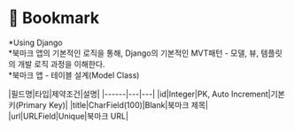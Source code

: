 # 🔖 Bookmark
*Using Django <br>
*북마크 앱의 기본적인 로직을 통해, Django의 기본적인 MVT패턴 - 모델, 뷰, 템플릿의 개발 로직 과정을 이해한다. <br>
*북마크 앱 -  테이블 설계(Model Class)

|필드명|타입|제약조건|설명|
|------|---|---|
|id|Integer|PK, Auto Increment|기본키(Primary Key)|
|title|CharField(100)|Blank|북마크 제목|
|url|URLField|Unique|북마크 URL|
